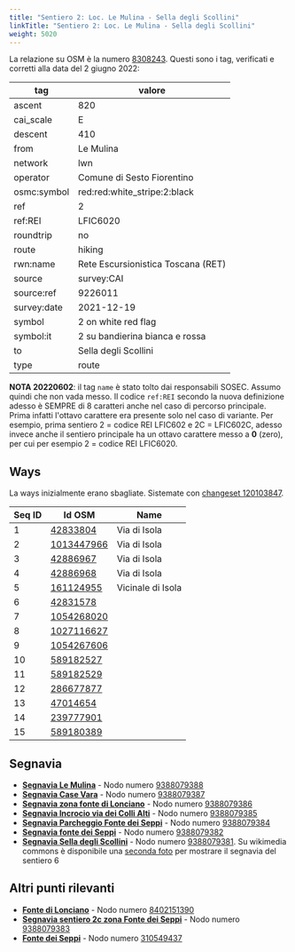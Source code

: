 ```yaml
---
title: "Sentiero 2: Loc. Le Mulina - Sella degli Scollini"
linkTitle: "Sentiero 2: Loc. Le Mulina - Sella degli Scollini"
weight: 5020
---
```


La relazione su OSM è la numero [8308243]. Questi sono i tag, verificati e corretti alla data del 2 giugno 2022:

| tag         | valore                                 |
|-------------|----------------------------------------|
| ascent      | 820                                    |
| cai_scale   | E                                      |
| descent     | 410                                    |
| from        | Le Mulina                              |
| network     | lwn                                    |
| operator    | Comune di Sesto Fiorentino             |
| osmc:symbol | red:red:white_stripe:2:black           |
| ref         | 2                                      |
| ref:REI     | LFIC6020                               |
| roundtrip   | no                                     |
| route       | hiking                                 |
| rwn:name    | Rete Escursionistica Toscana (RET)     |
| source      | survey:CAI                             |
| source:ref  | 9226011                                |
| survey:date | 2021-12-19                             |
| symbol      | 2 on white red flag                    |
| symbol:it   | 2 su bandierina bianca e rossa         |
| to          | Sella degli Scollini                   |
| type        | route                                  |

**NOTA 20220602**: il tag `name` è stato tolto dai responsabili SOSEC. Assumo quindi che non vada messo. Il codice `ref:REI` secondo la nuova definizione adesso è SEMPRE di 8 caratteri anche nel caso di percorso principale. Prima infatti l'ottavo carattere era presente solo nel caso di variante. Per esempio, prima sentiero 2 = codice REI LFIC602 e 2C = LFIC602C, adesso invece anche il sentiero principale ha un ottavo carattere messo a **0** (zero), per cui per esempio 2 = codice REI LFIC6020.

## Ways

La ways inizialmente erano sbagliate. Sistemate con [changeset 120103847].

| Seq ID | Id OSM       | Name              |
|--------|--------------|-------------------|
|  1     | [42833804]   | Via di Isola      |
|  2     | [1013447966] | Via di Isola      |
|  3     | [42886967]   | Via di Isola      |
|  4     | [42886968]   | Via di Isola      |
|  5     | [161124955]  | Vicinale di Isola |
|  6     | [42831578]   |                   |
|  7     | [1054268020] |                   |
|  8     | [1027116627] |                   |
|  9     | [1054267606] |                   |
| 10     | [589182527]  |                   |
| 11     | [589182529]  |                   |
| 12     | [286677877]  |                   |
| 13     | [47014654]   |                   |
| 14     | [239777901]  |                   |
| 15     | [589180389]  |                   |

## Segnavia

- **[Segnavia Le Mulina]** - Nodo numero [9388079388]
- **[Segnavia Case Vara]** - Nodo numero [9388079387]
- **[Segnavia zona fonte di Lonciano]** - Nodo numero [9388079386]
- **[Segnavia Incrocio via dei Colli Alti]** - Nodo numero [9388079385]
- **[Segnavia Parcheggio Fonte dei Seppi]** - Nodo numero [9388079384]
- **[Segnavia fonte dei Seppi]** - Nodo numero [9388079382]
- **[Segnavia Sella degli Scollini]** - Nodo numero [9388079381]. Su wikimedia commons è disponibile una [seconda foto] per mostrare il segnavia del sentiero 6

## Altri punti rilevanti

- **[Fonte di Lonciano]** - Nodo numero [8402151390]
- **[Segnavia sentiero 2c zona Fonte dei Seppi]** - Nodo numero [9388079383]
- **[Fonte dei Seppi]** - Nodo numero [310549437]

[8308243]:https://www.openstreetmap.org/relation/8308243

[42833804]:https://www.openstreetmap.org/way/42833804
[1013447966]:https://www.openstreetmap.org/way/1013447966
[42886967]:https://www.openstreetmap.org/way/42886967
[42886968]:https://www.openstreetmap.org/way/42886968
[161124955]:https://www.openstreetmap.org/way/161124955
[42831578]:https://www.openstreetmap.org/way/42831578
[1054268020]:https://www.openstreetmap.org/way/1054268020
[1027116627]:https://www.openstreetmap.org/way/1027116627
[1054267606]:https://www.openstreetmap.org/way/1054267606
[589182527]:https://www.openstreetmap.org/way/589182527
[589182529]:https://www.openstreetmap.org/way/589182529
[286677877]:https://www.openstreetmap.org/way/286677877
[47014654]:https://www.openstreetmap.org/way/47014654
[239777901]:https://www.openstreetmap.org/way/239777901
[589180389]:https://www.openstreetmap.org/way/589180389

[Segnavia Le Mulina]:https://commons.wikimedia.org/wiki/File:Segnavia_Sentieri_2_e_1b_-_Monte_Morello_-_loc._Le_Mulina.jpg
[Segnavia Case Vara]:https://commons.wikimedia.org/wiki/File:Segnavia_sentiero_2_-_Monte_Morello_-_Case_Vara.jpg
[Segnavia zona fonte di Lonciano]:https://commons.wikimedia.org/wiki/File:Segnavia_sentiero_2_-_Monte_Morello_-_Zona_Fonte_di_Lonciano.jpg
[Segnavia Incrocio via dei Colli Alti]:https://commons.wikimedia.org/wiki/File:Segnavia_sentiero_2_-_Monte_Morello_-_Incrocio_Via_dei_Colli_Alti.jpg
[Segnavia Parcheggio Fonte dei Seppi]:https://commons.wikimedia.org/wiki/File:Segnavia_Sentiero_2_-_Monte_Morello_-_Parcheggio_Fonte_dei_Seppi.jpg
[Segnavia fonte dei Seppi]:https://commons.wikimedia.org/wiki/File:Segnavia_sentiero_2_-_Monte_Morello_-_Fonte_dei_Seppi.jpg
[Segnavia Sella degli Scollini]:https://commons.wikimedia.org/wiki/File:Segnavia_Sella_degli_Scollini_-_Monte_Morello.jpg
[Seconda foto]:https://commons.wikimedia.org/wiki/File:Segnavia_Sella_degli_Scollini_-_Monte_Morello_(2).jpg

[Fonte di Lonciano]:https://commons.wikimedia.org/wiki/File:Monte_Morello_-_Fonte_di_Lonciano.jpg
[Segnavia sentiero 2c zona Fonte dei Seppi]:https://commons.wikimedia.org/wiki/File:Segnavia_sentiero_2c_-_Monte_Morello_-_Zona_Fonte_dei_Seppi.jpg
[Fonte dei Seppi]:https://commons.wikimedia.org/wiki/File:Fonte_dei_Seppi.jpg


[9388079388]:https://www.openstreetmap.org/node/9388079388
[9388079387]:https://www.openstreetmap.org/node/9388079387
[9388079386]:https://www.openstreetmap.org/node/9388079386
[9388079385]:https://www.openstreetmap.org/node/9388079385
[9388079384]:https://www.openstreetmap.org/node/9388079384
[9388079382]:https://www.openstreetmap.org/node/9388079382
[9388079381]:https://www.openstreetmap.org/node/9388079381
[9321452202]:https://www.openstreetmap.org/node/9321452202
[9321456995]:https://www.openstreetmap.org/node/9321456995
[9322404821]:https://www.openstreetmap.org/node/9322404821

[8402151390]:https://www.openstreetmap.org/node/8402151390
[9388079383]:https://www.openstreetmap.org/node/9388079383
[310549437]:https://www.openstreetmap.org/node/310549437

[changeset 120103847]:https://www.openstreetmap.org/changeset/120103847

